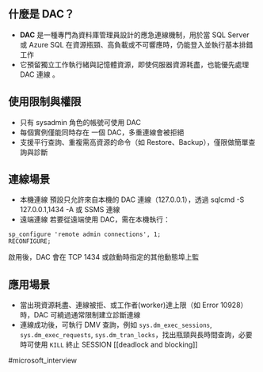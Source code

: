 ## 什麼是 DAC？

- **DAC** 是一種專門為資料庫管理員設計的應急連線機制，用於當 SQL Server 或 Azure SQL 在資源瓶頸、高負載或不可響應時，仍能登入並執行基本排錯工作
- 它預留獨立工作執行緒與記憶體資源，即使伺服器資源耗盡，也能優先處理 DAC 連線 。

## 使用限制與權限

- 只有 sysadmin 角色的帳號可使用 DAC
- 每個實例僅能同時存在 一個 DAC，多重連線會被拒絕
- 支援平行查詢、重複需高資源的命令（如 Restore、Backup），僅限做簡單查詢與診斷

## 連線場景
- 本機連線
  預設只允許來自本機的 DAC 連線（127.0.0.1），透過 sqlcmd -S 127.0.0.1,1434 -A 或 SSMS 連線
-  遠端連線
  若要從遠端使用 DAC，需在本機執行：
```
sp_configure 'remote admin connections', 1;
RECONFIGURE;
```
啟用後，DAC 會在 TCP 1434 或啟動時指定的其他動態埠上監

## 應用場景
- 當出現資源耗盡、連線被拒、或工作者(worker)達上限（如 Error 10928）時，DAC 可繞過通常限制建立診斷連線
- 連線成功後，可執行 DMV 查詢，例如 `sys.dm_exec_sessions`, `sys.dm_exec_requests`, `sys.dm_tran_locks`，找出瓶頸與長時間查詢，必要時可使用 `KILL` 終止 SESSION
  [[deadlock and blocking]]



#microsoft_interview
